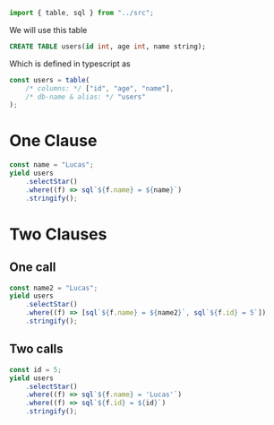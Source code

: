 ```ts eval
import { table, sql } from "../src";
```

We will use this table

```sql
CREATE TABLE users(id int, age int, name string);
```

Which is defined in typescript as

```ts eval
const users = table(
    /* columns: */ ["id", "age", "name"],
    /* db-name & alias: */ "users"
);
```

# One Clause

```ts eval --yield=sql
const name = "Lucas";
yield users
    .selectStar()
    .where((f) => sql`${f.name} = ${name}`)
    .stringify();
```

# Two Clauses

## One call

```ts eval --yield=sql
const name2 = "Lucas";
yield users
    .selectStar()
    .where((f) => [sql`${f.name} = ${name2}`, sql`${f.id} = 5`])
    .stringify();
```

## Two calls

```ts eval --yield=sql
const id = 5;
yield users
    .selectStar()
    .where((f) => sql`${f.name} = 'Lucas'`)
    .where((f) => sql`${f.id} = ${id}`)
    .stringify();
```
